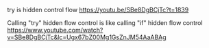 try is hidden control flow https://youtu.be/SBe8DgBCjTc?t=1839

Calling "try" hidden flow control is like calling "if" hidden flow control https://www.youtube.com/watch?v=SBe8DgBCjTc&lc=Ugx67bZ00Mg1GsZnJM54AaABAg
